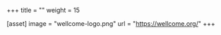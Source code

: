 +++
title = ""
weight = 15

[asset]
  image = "wellcome-logo.png"
  url = "https://wellcome.org/"
+++
